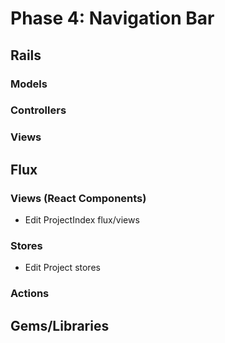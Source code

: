 # Phase 4: Navigation Bar

## Rails
### Models

### Controllers

### Views

## Flux
### Views (React Components)
* Edit ProjectIndex flux/views

### Stores
* Edit Project stores

### Actions

## Gems/Libraries
